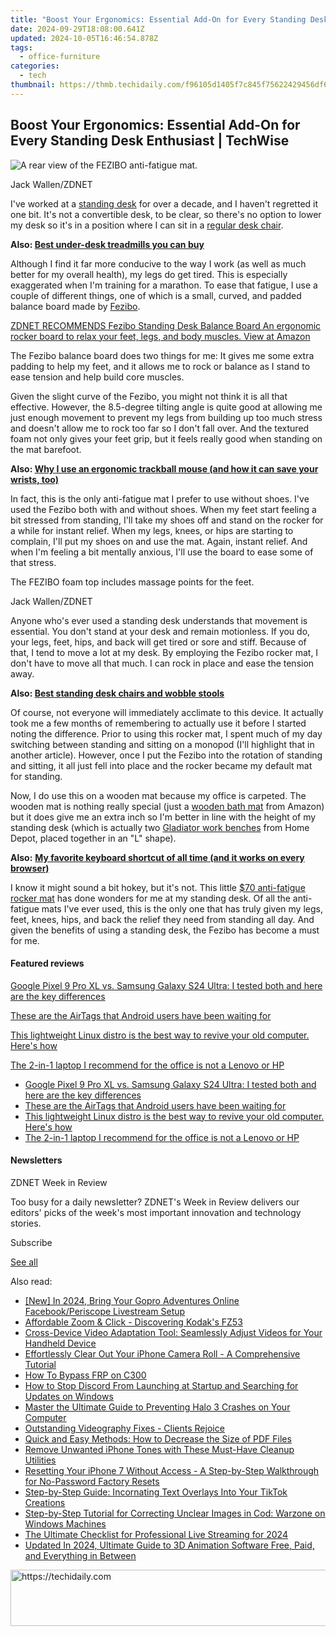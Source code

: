 ```yaml
---
title: "Boost Your Ergonomics: Essential Add-On for Every Standing Desk Enthusiast | TechWise"
date: 2024-09-29T18:08:00.641Z
updated: 2024-10-05T16:46:54.878Z
tags:
  - office-furniture
categories:
  - tech
thumbnail: https://thmb.techidaily.com/f96105d1405f7c845f75622429456df69e9791ebea6985dfc0c6d939ebdaa395.jpg
---
```


## Boost Your Ergonomics: Essential Add-On for Every Standing Desk Enthusiast | TechWise

![A rear view of the FEZIBO anti-fatigue mat.](https://www.zdnet.com/a/img/resize/8a51bb9c8e2325336086b610b7304b72d1073e29/2023/04/05/18096f65-1c00-4d08-98c7-e5163ea40332/fezibo1.jpg?auto=webp&width=1280)

Jack Wallen/ZDNET

I've worked at a [standing desk](https://www.zdnet.com/home-and-office/smart-office/best-standing-desks/) for over a decade, and I haven't regretted it one bit. It's not a convertible desk, to be clear, so there's no option to lower my desk so it's in a position where I can sit in a [regular desk chair](https://www.zdnet.com/home-and-office/smart-office/best-ergonomic-office-chair/). 

**Also: [Best under-desk treadmills you can buy](https://www.zdnet.com/article/best-under-desk-treadmill/)**

Although I find it far more conducive to the way I work (as well as much better for my overall health), my legs do get tired. This is especially exaggerated when I'm training for a marathon. To ease that fatigue, I use a couple of different things, one of which is a small, curved, and padded balance board made by [Fezibo](https://buy.geni.us/Proxy.ashx?TSID=368250&GR%5FURL=https%3A%2F%2Fwww.amazon.com%2FStanding-Desk-Anti-Fatigue-Mat%2Fdp%2FB07HD838VP%2F%3Ftag%3Dzd-buy-button-20%26ascsubtag%3D%5F%5FCOM%5FCLICK%5FID%5F%5F%7C4db0477d-1987-4fb1-b932-fc69f07e3927%7Cdtp&dtb=1). 

[ZDNET RECOMMENDS Fezibo Standing Desk Balance Board An ergonomic rocker board to relax your feet, legs, and body muscles. View at Amazon](https://buy.geni.us/Proxy.ashx?TSID=368250&GR%5FURL=https%3A%2F%2Fwww.amazon.com%2FStanding-Desk-Anti-Fatigue-Mat%2Fdp%2FB07HD838VP%2F%3Ftag%3Dzd-buy-button-20%26ascsubtag%3D%5F%5FCOM%5FCLICK%5FID%5F%5F%7C4db0477d-1987-4fb1-b932-fc69f07e3927%7Cdtp&dtb=1)

The Fezibo balance board does two things for me: It gives me some extra padding to help my feet, and it allows me to rock or balance as I stand to ease tension and help build core muscles.

Given the slight curve of the Fezibo, you might not think it is all that effective. However, the 8.5-degree tilting angle is quite good at allowing me just enough movement to prevent my legs from building up too much stress and doesn't allow me to rock too far so I don't fall over. And the textured foam not only gives your feet grip, but it feels really good when standing on the mat barefoot.

**Also: [Why I use an ergonomic trackball mouse (and how it can save your wrists, too)](https://www.zdnet.com/home-and-office/smart-office/why-i-use-an-ergonomic-trackball-mouse-and-how-it-can-save-your-wrists-too/)**

In fact, this is the only anti-fatigue mat I prefer to use without shoes. I've used the Fezibo both with and without shoes. When my feet start feeling a bit stressed from standing, I'll take my shoes off and stand on the rocker for a while for instant relief. When my legs, knees, or hips are starting to complain, I'll put my shoes on and use the mat. Again, instant relief. And when I'm feeling a bit mentally anxious, I'll use the board to ease some of that stress.

The FEZIBO foam top includes massage points for the feet.

Jack Wallen/ZDNET

Anyone who's ever used a standing desk understands that movement is essential. You don't stand at your desk and remain motionless. If you do, your legs, feet, hips, and back will get tired or sore and stiff. Because of that, I tend to move a lot at my desk. By employing the Fezibo rocker mat, I don't have to move all that much. I can rock in place and ease the tension away.

**Also: [Best standing desk chairs and wobble stools](https://www.zdnet.com/home-and-office/smart-office/best-standing-desk-chair/)**

Of course, not everyone will immediately acclimate to this device. It actually took me a few months of remembering to actually use it before I started noting the difference. Prior to using this rocker mat, I spent much of my day switching between standing and sitting on a monopod (I'll highlight that in another article). However, once I put the Fezibo into the rotation of standing and sitting, it all just fell into place and the rocker became my default mat for standing. 

Now, I do use this on a wooden mat because my office is carpeted. The wooden mat is nothing really special (just a [wooden bath mat](https://buy.geni.us/Proxy.ashx?TSID=368250&GR%5FURL=https%3A%2F%2Fwww.amazon.com%2Fs%3Fk%3Dwooden%2Bbath%2Bmat%26tag%3Dzd-buy-button-20%26ascsubtag%3D%5F%5FCOM%5FCLICK%5FID%5F%5F%7C4db0477d-1987-4fb1-b932-fc69f07e3927%7Cdtp&dtb=1) from Amazon) but it does give me an extra inch so I'm better in line with the height of my standing desk (which is actually two [Gladiator work benches](https://homedepot.sjv.io/c/159047/456723/8154?&sharedId=zdnet&u=https%3A%2F%2Fwww.homedepot.com%2Fp%2FGladiator-6-ft-Adjustable-Height-Birch-Top-Workbench-GAWB06HWEG%2F206390573&subId1=zd-%5F%5FCOM%5FCLICK%5FID%5F%5F-dtp) from Home Depot, placed together in an "L" shape).

**Also:** [**My favorite keyboard shortcut of all time (and it works on every browser)**](https://www.zdnet.com/home-and-office/smart-office/why-this-is-my-must-have-standing-desk-accessory/)

I know it might sound a bit hokey, but it's not. This little [$70 anti-fatigue rocker mat](https://buy.geni.us/Proxy.ashx?TSID=368250&GR%5FURL=https%3A%2F%2Fwww.amazon.com%2FStanding-Desk-Anti-Fatigue-Mat%2Fdp%2FB07HD838VP%2F%3Ftag%3Dzd-buy-button-20%26ascsubtag%3D%5F%5FCOM%5FCLICK%5FID%5F%5F%7C4db0477d-1987-4fb1-b932-fc69f07e3927%7Cdtp&dtb=1) has done wonders for me at my standing desk. Of all the anti-fatigue mats I've ever used, this is the only one that has truly given my legs, feet, knees, hips, and back the relief they need from standing all day. And given the benefits of using a standing desk, the Fezibo has become a must for me. 

#### Featured reviews

[Google Pixel 9 Pro XL vs. Samsung Galaxy S24 Ultra: I tested both and here are the key differences](https://www.zdnet.com/article/google-pixel-9-pro-xl-vs-samsung-galaxy-s24-ultra/ "Google Pixel 9 Pro XL vs. Samsung Galaxy S24 Ultra: I tested both and here are the key differences")

[These are the AirTags that Android users have been waiting for](https://www.zdnet.com/article/these-are-the-airtags-that-android-users-have-been-waiting-for/ "These are the AirTags that Android users have been waiting for")

[This lightweight Linux distro is the best way to revive your old computer. Here's how](https://www.zdnet.com/article/this-lightweight-linux-distro-is-the-best-way-to-revive-your-old-computer-heres-how/ "This lightweight Linux distro is the best way to revive your old computer. Here's how")

[The 2-in-1 laptop I recommend for the office is not a Lenovo or HP](https://www.zdnet.com/article/one-of-the-most-versatile-2-in-1-laptops-ive-tested-is-not-a-lenovo-or-hp/ "The 2-in-1 laptop I recommend for the office is not a Lenovo or HP")

* [Google Pixel 9 Pro XL vs. Samsung Galaxy S24 Ultra: I tested both and here are the key differences](https://www.zdnet.com/article/google-pixel-9-pro-xl-vs-samsung-galaxy-s24-ultra/ "Google Pixel 9 Pro XL vs. Samsung Galaxy S24 Ultra: I tested both and here are the key differences")
* [These are the AirTags that Android users have been waiting for](https://www.zdnet.com/article/these-are-the-airtags-that-android-users-have-been-waiting-for/ "These are the AirTags that Android users have been waiting for")
* [This lightweight Linux distro is the best way to revive your old computer. Here's how](https://www.zdnet.com/article/this-lightweight-linux-distro-is-the-best-way-to-revive-your-old-computer-heres-how/ "This lightweight Linux distro is the best way to revive your old computer. Here's how")
* [The 2-in-1 laptop I recommend for the office is not a Lenovo or HP](https://www.zdnet.com/article/one-of-the-most-versatile-2-in-1-laptops-ive-tested-is-not-a-lenovo-or-hp/ "The 2-in-1 laptop I recommend for the office is not a Lenovo or HP")

#### Newsletters

ZDNET Week in Review

Too busy for a daily newsletter? ZDNET's Week in Review delivers our editors' picks of the week's most important innovation and technology stories.

 Subscribe

[See all](https://www.zdnet.com/newsletters/)

<ins class="adsbygoogle"
     style="display:block"
     data-ad-format="autorelaxed"
     data-ad-client="ca-pub-7571918770474297"
     data-ad-slot="1223367746"></ins>

<ins class="adsbygoogle"
     style="display:block"
     data-ad-client="ca-pub-7571918770474297"
     data-ad-slot="8358498916"
     data-ad-format="auto"
     data-full-width-responsive="true"></ins>

<span class="atpl-alsoreadstyle">Also read:</span>
<div><ul>
<li><a href="https://facebook-clips.techidaily.com/new-in-2024-bring-your-gopro-adventures-online-facebookperiscope-livestream-setup/"><u>[New] In 2024, Bring Your Gopro Adventures Online Facebook/Periscope Livestream Setup</u></a></li>
<li><a href="https://buynow-info.techidaily.com/affordable-zoom-and-click-discovering-kodaks-fz53/"><u>Affordable Zoom & Click - Discovering Kodak's FZ53</u></a></li>
<li><a href="https://win-web3.techidaily.com/cross-device-video-adaptation-tool-seamlessly-adjust-videos-for-your-handheld-device/"><u>Cross-Device Video Adaptation Tool: Seamlessly Adjust Videos for Your Handheld Device</u></a></li>
<li><a href="https://win-web3.techidaily.com/effortlessly-clear-out-your-iphone-camera-roll-a-comprehensive-tutorial/"><u>Effortlessly Clear Out Your iPhone Camera Roll - A Comprehensive Tutorial</u></a></li>
<li><a href="https://phone-solutions.techidaily.com/how-to-bypass-frp-on-c300-by-drfone-android-unlock-remove-google-frp/"><u>How To Bypass FRP on C300</u></a></li>
<li><a href="https://win11-tips.techidaily.com/how-to-stop-discord-from-launching-at-startup-and-searching-for-updates-on-windows/"><u>How to Stop Discord From Launching at Startup and Searching for Updates on Windows</u></a></li>
<li><a href="https://win-blog.techidaily.com/master-the-ultimate-guide-to-preventing-halo-3-crashes-on-your-computer/"><u>Master the Ultimate Guide to Preventing Halo 3 Crashes on Your Computer</u></a></li>
<li><a href="https://data-wizards.techidaily.com/outstanding-videography-fixes-clients-rejoice/"><u>Outstanding Videography Fixes - Clients Rejoice</u></a></li>
<li><a href="https://win-web3.techidaily.com/quick-and-easy-methods-how-to-decrease-the-size-of-pdf-files/"><u>Quick and Easy Methods: How to Decrease the Size of PDF Files</u></a></li>
<li><a href="https://win-web3.techidaily.com/remove-unwanted-iphone-tones-with-these-must-have-cleanup-utilities/"><u>Remove Unwanted iPhone Tones with These Must-Have Cleanup Utilities</u></a></li>
<li><a href="https://win-web3.techidaily.com/resetting-your-iphone-7-without-access-a-step-by-step-walkthrough-for-no-password-factory-resets/"><u>Resetting Your iPhone 7 Without Access - A Step-by-Step Walkthrough for No-Password Factory Resets</u></a></li>
<li><a href="https://win-web3.techidaily.com/step-by-step-guide-incornating-text-overlays-into-your-tiktok-creations/"><u>Step-by-Step Guide: Incornating Text Overlays Into Your TikTok Creations</u></a></li>
<li><a href="https://win-blog.techidaily.com/step-by-step-tutorial-for-correcting-unclear-images-in-cod-warzone-on-windows-machines/"><u>Step-by-Step Tutorial for Correcting Unclear Images in Cod: Warzone on Windows Machines</u></a></li>
<li><a href="https://facebook-video-share.techidaily.com/the-ultimate-checklist-for-professional-live-streaming-for-2024/"><u>The Ultimate Checklist for Professional Live Streaming for 2024</u></a></li>
<li><a href="https://ai-video-apps.techidaily.com/updated-in-2024-ultimate-guide-to-3d-animation-software-free-paid-and-everything-in-between/"><u>Updated In 2024, Ultimate Guide to 3D Animation Software Free, Paid, and Everything in Between</u></a></li>
</ul></div>

<!-- affiliate ads begin -->
<a href="https://appsumo.8odi.net/c/5597632/2144288/7443" target="_top" id="2144288">
  <img src="//a.impactradius-go.com/display-ad/7443-2144288" border="0" alt="https://techidaily.com" width="728" height="90"/>
</a>
<img height="0" width="0" src="https://appsumo.8odi.net/i/5597632/2144288/7443" style="position:absolute;visibility:hidden;" border="0" />
<!-- affiliate ads end -->

